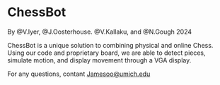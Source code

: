 # ChessBot
By @V.Iyer, @J.Oosterhouse. @V.Kallaku, and @N.Gough
2024

ChessBot is a unique solution to combining physical and online Chess. Using our code and proprietary board, we are able to detect pieces, simulate motion, and  display movement through a VGA display. 

For any questions, contant Jamesoo@umich.edu
